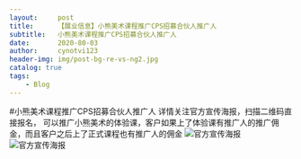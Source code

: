 ```yaml
---
layout:     post
title:      【展业信息】小熊美术课程推广CPS招募合伙人推广人
subtitle:   小熊美术课程推广CPS招募合伙人推广人
date:       2020-80-03
author:     cynotvi123
header-img: img/post-bg-re-vs-ng2.jpg
catalog: true
tags:
    - Blog
---
```



#小熊美术课程推广CPS招募合伙人推广人
详情关注官方宣传海报，扫描二维码直接报名，
可以推广小熊美术的体验课，客户如果上了体验课有推广人的推广佣金，而且客户之后上了正式课程也有推广人的佣金
![官方宣传海报](http://zhanyexinxi.com/img/tuiguangren.jpg)
![官方宣传海报](../../../../img/tuiguangren.jpg)


